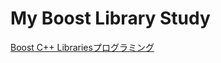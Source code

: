 # My Boost Library Study

[Boost C++ Librariesプログラミング](http://www.amazon.co.jp/Boost-C-Libraries%E3%83%97%E3%83%AD%E3%82%B0%E3%83%A9%E3%83%9F%E3%83%B3%E3%82%B0-%E7%A8%B2%E8%91%89-%E4%B8%80%E6%B5%A9/dp/4798017043)
